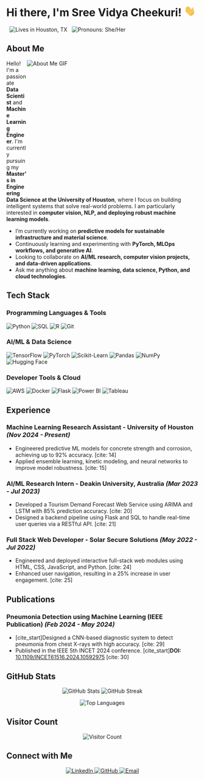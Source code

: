 # Hi there, I'm Sree Vidya Cheekuri! <img src="https://raw.githubusercontent.com/moit-bytes/Profile/main/Hi.gif" width="30px">

<p>
  &nbsp; <img src="https://img.shields.io/badge/Lives-Houston, TX-blue" alt="Lives in Houston, TX" />
  &nbsp; <img src="https://img.shields.io/badge/Pronouns-She%2FHer-brightgreen" alt="Pronouns: She/Her" />
</p>

## About Me

<img align="right" alt="About Me GIF" src="https://media.giphy.com/media/836HiJc7pgzy8iNXCn/giphy.gif" width="450" height="350" />

Hello! I'm a passionate **Data Scientist** and **Machine Learning Engineer**. I'm currently pursuing my **Master's in Engineering Data Science at the University of Houston**, where I focus on building intelligent systems that solve real-world problems. I am particularly interested in **computer vision, NLP, and deploying robust machine learning models**.

-  I’m currently working on **predictive models for sustainable infrastructure and material science**.
-  Continuously learning and experimenting with **PyTorch, MLOps workflows, and generative AI**.
-  Looking to collaborate on **AI/ML research, computer vision projects, and data-driven applications**.
-  Ask me anything about **machine learning, data science, Python, and cloud technologies**.

## Tech Stack

### Programming Languages & Tools
![Python](https://img.shields.io/badge/-Python-05122A?style=flat&logo=python)
![SQL](https://img.shields.io/badge/-SQL-05122A?style=flat&logo=mysql)
![R](https://img.shields.io/badge/-R-05122A?style=flat&logo=r&logoColor=276DC3)
![Git](https://img.shields.io/badge/-Git-05122A?style=flat&logo=git)

### AI/ML & Data Science
![TensorFlow](https://img.shields.io/badge/-TensorFlow-05122A?style=flat&logo=tensorflow&logoColor=FF6F00)
![PyTorch](https://img.shields.io/badge/-PyTorch-05122A?style=flat&logo=pytorch&logoColor=EE4C2C)
![Scikit-Learn](https://img.shields.io/badge/-Scikit--Learn-05122A?style=flat&logo=scikit-learn&logoColor=F7931E)
![Pandas](https://img.shields.io/badge/-Pandas-05122A?style=flat&logo=pandas)
![NumPy](https://img.shields.io/badge/-NumPy-05122A?style=flat&logo=numpy)
![Hugging Face](https://img.shields.io/badge/-Hugging%20Face-05122A?style=flat&logo=hugging-face)

### Developer Tools & Cloud
![AWS](https://img.shields.io/badge/-AWS-05122A?style=flat&logo=amazon-aws)
![Docker](https://img.shields.io/badge/-Docker-05122A?style=flat&logo=docker)
![Flask](https://img.shields.io/badge/-Flask-05122A?style=flat&logo=flask)
![Power BI](https://img.shields.io/badge/-Power%20BI-05122A?style=flat&logo=powerbi)
![Tableau](https://img.shields.io/badge/-Tableau-05122A?style=flat&logo=tableau)

## Experience

### Machine Learning Research Assistant - University of Houston *(Nov 2024 - Present)*
- Engineered predictive ML models for concrete strength and corrosion, achieving up to 92% accuracy. [cite: 14]
- Applied ensemble learning, kinetic modeling, and neural networks to improve model robustness. [cite: 15]

### AI/ML Research Intern - Deakin University, Australia *(Mar 2023 - Jul 2023)*
- Developed a Tourism Demand Forecast Web Service using ARIMA and LSTM with 85% prediction accuracy. [cite: 20]
- Designed a backend pipeline using Flask and SQL to handle real-time user queries via a RESTful API. [cite: 21]

### Full Stack Web Developer - Solar Secure Solutions *(May 2022 - Jul 2022)*
- Engineered and deployed interactive full-stack web modules using HTML, CSS, JavaScript, and Python. [cite: 24]
- Enhanced user navigation, resulting in a 25% increase in user engagement. [cite: 25]

## Publications

### Pneumonia Detection using Machine Learning (IEEE Publication) *(Feb 2024 - May 2024)*
- [cite_start]Designed a CNN-based diagnostic system to detect pneumonia from chest X-rays with high accuracy. [cite: 29]
- Published in the IEEE 5th INCET 2024 conference. [cite_start]**DOI:** [10.1109/INCET61516.2024.10592975](https://doi.org/10.1109/INCET61516.2024.10592975) [cite: 30]

## GitHub Stats

<p align="center">
  <img height="170" src="https://github-readme-stats.vercel.app/api?username=vidyacheekuri&theme=dark&show_icons=true" alt="GitHub Stats" />
  <img height="170" src="https://github-readme-streak-stats.herokuapp.com?user=vidyacheekuri&theme=dark" alt="GitHub Streak" />
</p>
<p align="center">
  <img src="https://github-readme-stats.vercel.app/api/top-langs/?username=vidyacheekuri&layout=compact&theme=dark&count_private=true" alt="Top Languages" />
</p>

## Visitor Count

<p align="center">
  <img src="https://profile-counter.glitch.me/vidyacheekuri/count.svg" alt="Visitor Count" />
</p>

## Connect with Me

<p align="center">
  <a target="_blank" href="https://www.linkedin.com/in/sreevidyacheekuri/">
    <img src="https://img.shields.io/badge/🔗%20LinkedIn-0077B5?style=for-the-badge&logo=linkedin&logoColor=white" alt="LinkedIn" />
  </a>
  <a target="_blank" href="https://github.com/vidyacheekuri">
    <img src="https://img.shields.io/badge/🐙%20GitHub-black?style=for-the-badge&logo=github" alt="GitHub" />
  </a>
  <a target="_blank" href="mailto:vidyacheekuri.us@gmail.com">
    <img src="https://img.shields.io/badge/📧%20Email-D14836?style=for-the-badge&logo=Gmail&logoColor=white" alt="Email" />
  </a>
</p>
